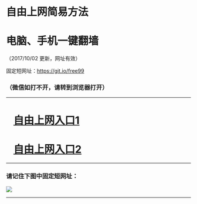 ﻿# 自由上网简易方法

# 电脑、手机一键翻墙

（2017/10/02 更新，网址有效）

固定短网址：https://git.io/free99

### （微信如打不开，请转到浏览器打开）


***





# &nbsp;&nbsp; <a href="http://ft113822362.fwtz-zhenx1001.xyz/fwqtz01.html?t=100200127674 " target="_blank">自由上网入口1</a>
# &nbsp;&nbsp; <a href="http://ft1078413630.fw-tzzhen1002.xyz/fwqtz02.html?t=10020012060 " target="_blank">自由上网入口2</a>
***

### 请记住下图中固定短网址：

<img src="https://s3-us-west-2.amazonaws.com/fwq-1001/yjfq-20170905okok.png" /> 


***

